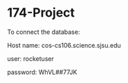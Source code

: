 ﻿# 174-Project
 
 To connect the database:
 
Host name: cos-cs106.science.sjsu.edu

user: rocketuser

password: WhVL##77JK 
